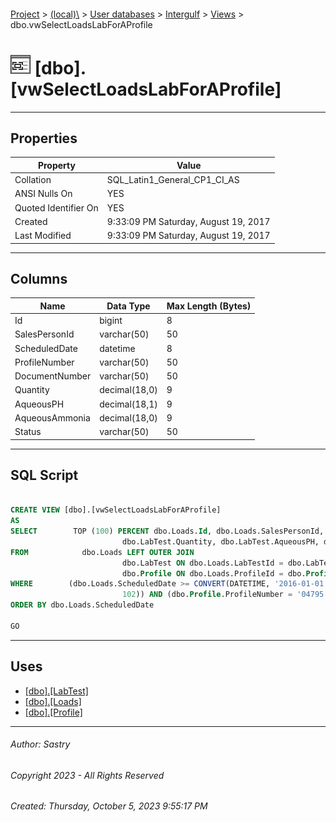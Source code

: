 #### 

[Project](../../../../index.md) > [(local)\\](../../../index.md) > [User databases](../../index.md) > [Intergulf](../index.md) > [Views](Views.md) > dbo.vwSelectLoadsLabForAProfile

# ![Views](../../../../Images/View32.png) [dbo].[vwSelectLoadsLabForAProfile]

---

## <a name="#properties"></a>Properties

| Property | Value |
|---|---|
| Collation | SQL_Latin1_General_CP1_CI_AS |
| ANSI Nulls On | YES |
| Quoted Identifier On | YES |
| Created | 9:33:09 PM Saturday, August 19, 2017 |
| Last Modified | 9:33:09 PM Saturday, August 19, 2017 |


---

## <a name="#columns"></a>Columns

| Name | Data Type | Max Length (Bytes) |
|---|---|---|
| Id | bigint | 8 |
| SalesPersonId | varchar(50) | 50 |
| ScheduledDate | datetime | 8 |
| ProfileNumber | varchar(50) | 50 |
| DocumentNumber | varchar(50) | 50 |
| Quantity | decimal(18,0) | 9 |
| AqueousPH | decimal(18,1) | 9 |
| AqueousAmmonia | decimal(18,0) | 9 |
| Status | varchar(50) | 50 |


---

## <a name="#sqlscript"></a>SQL Script

```sql

CREATE VIEW [dbo].[vwSelectLoadsLabForAProfile]
AS
SELECT        TOP (100) PERCENT dbo.Loads.Id, dbo.Loads.SalesPersonId, dbo.Loads.ScheduledDate, dbo.Profile.ProfileNumber, dbo.LabTest.DocumentNumber, 
                         dbo.LabTest.Quantity, dbo.LabTest.AqueousPH, dbo.LabTest.AqueousAmmonia, dbo.LabTest.Status
FROM            dbo.Loads LEFT OUTER JOIN
                         dbo.LabTest ON dbo.Loads.LabTestId = dbo.LabTest.Id LEFT OUTER JOIN
                         dbo.Profile ON dbo.Loads.ProfileId = dbo.Profile.Id
WHERE        (dbo.Loads.ScheduledDate >= CONVERT(DATETIME, '2016-01-01 00:00:00', 102) AND dbo.Loads.ScheduledDate <= CONVERT(DATETIME, '2017-12-31 00:00:00', 
                         102)) AND (dbo.Profile.ProfileNumber = '04795')
ORDER BY dbo.Loads.ScheduledDate

GO

```


---

## <a name="#uses"></a>Uses

* [[dbo].[LabTest]](../Tables/dbo_LabTest.md)
* [[dbo].[Loads]](../Tables/dbo_Loads.md)
* [[dbo].[Profile]](../Tables/dbo_Profile.md)


---

###### Author:  Sastry

###### Copyright 2023 - All Rights Reserved

###### Created: Thursday, October 5, 2023 9:55:17 PM

